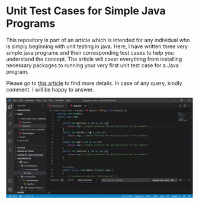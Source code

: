 # Unit Test Cases for Simple Java Programs

This repository is part of an article which is intended for any individual who is simply beginning with unit testing in java. Here, I have written three very simple java programs and their corresponding test cases to help you understand the concept. The article will cover everything from installing necessary packages to running your very first unit test case for a Java program.

Please go to [this article](https://swatirajwal.medium.com/unit-testing-of-simple-java-programs-b785a164b440) to find more details. In case of any query, kindly comment. I will be happy to answer. 


![Alt Text](https://github.com/semicolon123/Software-Testing/blob/main/Unit-testing-in-java/All%20test%20cases.gif)
